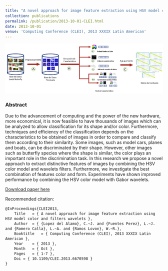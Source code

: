 ```yaml
---
title: "A novel approach for image feature extraction using HSV model color and filters wavelets"
collection: publications
permalink: /publication/2013-10-01-CLEI.html
date: 2013-10-01
venue: 'Computing Conference (CLEI), 2013 XXXIX Latin American'
---
```


![](../images/clei2013.png)

### Abstract

Due to the advancement of computing and the power of the new hardware, more economical, it is now feasible to have thousands of images which can be analyzed to allow classification for its shape and/or color. Furthermore, techniques and efficiency of the classification depends on the characteristics to be obtained of images in order to compare and classify them according to their similarity. Some images, such as model cars, planes and boats, can be discriminated by their shape. However, other images such as butterfly species where the shape is similar, the color plays an important role in the discrimination task. In this research we propose a novel approach to extract distinctive features of images by combining the HSV color model and wavelets filters. Furthermore, we investigate the best combination of features color and form. Experiments have shown improved performance by combining the HSV color model with Gabor wavelets.

[Download paper here](https://ieeexplore.ieee.org/document/6670598)

Recommended citation:

```
@InProceedings{CLEI2013,
	Title	= { A novel approach for image feature extraction using HSV model color and filters wavelets },
	Author	= { {Lopez del Alamo}, C.~J. and {Fuentes Perez}, L.~J. and {Romero Calla}, L.~A. and {Ramos Lovon}, W.~R.},
	Booktitle	= { Computing Conference (CLEI), 2013 XXXIX Latin American },
	Year	= { 2013 },
	Month	= { Oct },
	Pages	= { 1-7 },
	Doi	= { 10.1109/CLEI.2013.6670598 }
}
```
